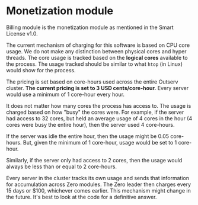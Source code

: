 # Monetization module

Billing module is the monetization module as mentioned in the Smart License
v1.0.

The current mechanism of charging for this software is based on CPU core usage.
We do not make any distinction between physical cores and hyper threads. The
core usage is tracked based on the **logical cores** available to the process. The
usage tracked should be similar to what `htop` (in Linux) would show for the
process.

The pricing is set based on core-hours used across the entire Outserv cluster.
**The current pricing is set to 3 USD cents/core-hour.** Every server would use a
minimum of 1 core-hour every hour.

It does not matter how many cores the process has access to. The usage is
charged based on how "busy" the cores were. For example, if the server had
access to 32 cores, but held an average usage of 4 cores in the hour (4
cores were busy the entire hour), then the server used 4 core-hours.

If the server was idle the entire hour, then the usage might be 0.05 core-hours.
But, given the minimum of 1 core-hour, usage would be set to 1 core-hour.

Similarly, if the server only had access to 2 cores, then the usage would always
be less than or equal to 2 core-hours.

Every server in the cluster tracks its own usage and sends that information for
accumulation across Zero modules. The Zero leader then charges every 15 days or
$100, whichever comes earlier. This mechanism might change in the future. It's
best to look at the code for a definitive answer.
